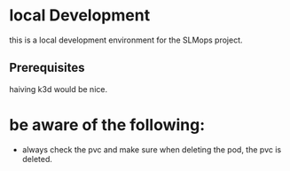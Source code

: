 # local Development

this is a local development environment for the SLMops project.

## Prerequisites

haiving k3d would be nice.

# be aware of the following:

- always check the pvc and make sure when deleting the pod, the pvc is deleted.
